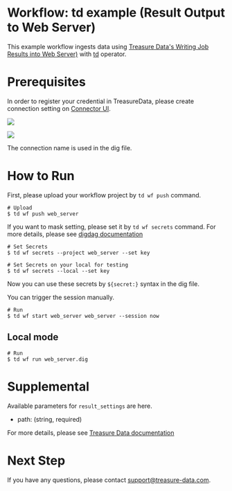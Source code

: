 # Workflow: td example (Result Output to Web Server)

This example workflow ingests data using [Treasure Data's Writing Job Results into Web Server)](https://docs.treasuredata.com/articles/result-into-web) with [td](https://docs.digdag.io/operators/td.html) operator.

# Prerequisites

In order to register your credential in TreasureData, please create connection setting on [Connector UI](https://console.treasuredata.com/app/connections).

![](https://t.gyazo.com/teams/treasure-data/cf2af05ee3d8975b41ac4309578ac19d.png)

![](https://t.gyazo.com/teams/treasure-data/15c88d6228088ca2be9a8adbd13f2e40.png)

The connection name is used in the dig file.

# How to Run

First, please upload your workflow project by `td wf push` command.

    # Upload
    $ td wf push web_server

If you want to mask setting, please set it by `td wf secrets` command. For more details, please see [digdag documentation](https://docs.digdag.io/command_reference.html#secrets)

    # Set Secrets
    $ td wf secrets --project web_server --set key

    # Set Secrets on your local for testing
    $ td wf secrets --local --set key

Now you can use these secrets by `${secret:}` syntax in the dig file.

You can trigger the session manually.

    # Run
    $ td wf start web_server web_server --session now

## Local mode

    # Run
    $ td wf run web_server.dig

# Supplemental

Available parameters for `result_settings` are here.

- path: (string, required)

For more details, please see [Treasure Data documentation](https://docs.treasuredata.com/articles/result-into-web#for-on-demand-jobs)

# Next Step

If you have any questions, please contact support@treasure-data.com.
